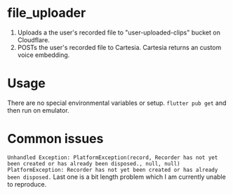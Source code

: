 # file_uploader

1. Uploads a the user's recorded file to "user-uploaded-clips" bucket on Cloudflare.
2. POSTs the user's recorded file to Cartesia. Cartesia returns an custom voice embedding.

# Usage

There are no special environmental variables or setup. 
`flutter pub get` and then run on emulator. 

# Common issues

`Unhandled Exception: PlatformException(record, Recorder has not yet been created or has already been disposed., null, null)`
`PlatformException: Recorder has not yet been created or has already been disposed.`
Last one is a bit length problem which I am currently unable to reproduce.
